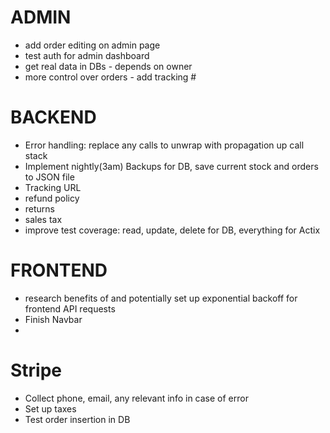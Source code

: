 # ADMIN
- add order editing on admin page
- test auth for admin dashboard
- get real data in DBs - depends on owner
- more control over orders - add tracking #

# BACKEND
- Error handling: replace any calls to unwrap with propagation up call stack
- Implement nightly(3am) Backups for DB, save current stock and orders to JSON file
- Tracking URL
- refund policy 
- returns 
- sales tax
- improve test coverage: read, update, delete for DB, everything for Actix

# FRONTEND
- research benefits of and potentially set up exponential backoff for frontend API requests
- Finish Navbar 
- 

# Stripe 
- Collect phone, email, any relevant info in case of error
- Set up taxes
- Test order insertion in DB